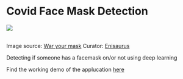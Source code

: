 # Covid Face Mask Detection

<img src="static/face_mask.gif"></img>

<br>
Image source: <a href="https://cdn.dribbble.com/users/488314/screenshots/15013444/media/642fb5b5f784c19f03a6cdfa9b801edb.gif">War your mask</a> 
Curator: <a href="https://dribbble.com/Enisaurus">Enisaurus</a> 


Detecting if someone has a facemask on/or not using deep learning



Find the working demo of the applucation <a href="https://share.streamlit.io/shashwat9kumar/covid_face_mask_detection/visual.py">here</a>
